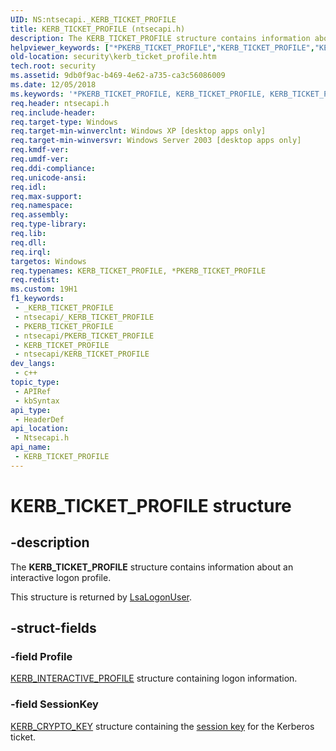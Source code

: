 ```yaml
---
UID: NS:ntsecapi._KERB_TICKET_PROFILE
title: KERB_TICKET_PROFILE (ntsecapi.h)
description: The KERB_TICKET_PROFILE structure contains information about an interactive logon profile. This structure is returned by LsaLogonUser.
helpviewer_keywords: ["*PKERB_TICKET_PROFILE","KERB_TICKET_PROFILE","KERB_TICKET_PROFILE structure [Security]","PKERB_TICKET_PROFILE","PKERB_TICKET_PROFILE structure pointer [Security]","_lsa_kerb_ticket_profile","ntsecapi/KERB_TICKET_PROFILE","ntsecapi/PKERB_TICKET_PROFILE","security.kerb_ticket_profile"]
old-location: security\kerb_ticket_profile.htm
tech.root: security
ms.assetid: 9db0f9ac-b469-4e62-a735-ca3c56086009
ms.date: 12/05/2018
ms.keywords: '*PKERB_TICKET_PROFILE, KERB_TICKET_PROFILE, KERB_TICKET_PROFILE structure [Security], PKERB_TICKET_PROFILE, PKERB_TICKET_PROFILE structure pointer [Security], _lsa_kerb_ticket_profile, ntsecapi/KERB_TICKET_PROFILE, ntsecapi/PKERB_TICKET_PROFILE, security.kerb_ticket_profile'
req.header: ntsecapi.h
req.include-header: 
req.target-type: Windows
req.target-min-winverclnt: Windows XP [desktop apps only]
req.target-min-winversvr: Windows Server 2003 [desktop apps only]
req.kmdf-ver: 
req.umdf-ver: 
req.ddi-compliance: 
req.unicode-ansi: 
req.idl: 
req.max-support: 
req.namespace: 
req.assembly: 
req.type-library: 
req.lib: 
req.dll: 
req.irql: 
targetos: Windows
req.typenames: KERB_TICKET_PROFILE, *PKERB_TICKET_PROFILE
req.redist: 
ms.custom: 19H1
f1_keywords:
 - _KERB_TICKET_PROFILE
 - ntsecapi/_KERB_TICKET_PROFILE
 - PKERB_TICKET_PROFILE
 - ntsecapi/PKERB_TICKET_PROFILE
 - KERB_TICKET_PROFILE
 - ntsecapi/KERB_TICKET_PROFILE
dev_langs:
 - c++
topic_type:
 - APIRef
 - kbSyntax
api_type:
 - HeaderDef
api_location:
 - Ntsecapi.h
api_name:
 - KERB_TICKET_PROFILE
---
```


# KERB_TICKET_PROFILE structure


## -description

The <b>KERB_TICKET_PROFILE</b> structure contains information about an interactive logon profile.
			

This structure is returned by 
<a href="https://docs.microsoft.com/windows/desktop/api/ntsecapi/nf-ntsecapi-lsalogonuser">LsaLogonUser</a>.

## -struct-fields

### -field Profile

<a href="https://docs.microsoft.com/windows/desktop/api/ntsecapi/ns-ntsecapi-kerb_interactive_profile">KERB_INTERACTIVE_PROFILE</a> structure containing logon information.

### -field SessionKey

<a href="https://docs.microsoft.com/windows/desktop/api/ntsecapi/ns-ntsecapi-kerb_crypto_key">KERB_CRYPTO_KEY</a> structure containing the <a href="https://docs.microsoft.com/windows/desktop/SecGloss/s-gly">session key</a> for the Kerberos ticket.

